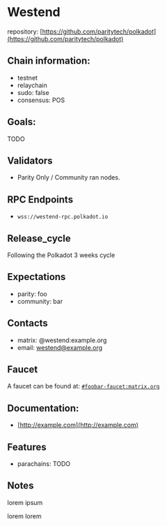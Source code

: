 # Westend

repository: [https://github.com/paritytech/polkadot](https://github.com/paritytech/polkadot)

## Chain information:

- testnet
- relaychain
- sudo: false
- consensus: POS

## Goals:

TODO

## Validators

- Parity Only / Community ran nodes.

## RPC Endpoints

- `wss://westend-rpc.polkadot.io`

## Release_cycle

Following the Polkadot 3 weeks cycle

## Expectations

- parity: foo
- community: bar


## Contacts

- matrix: @westend:example.org
- email: westend@example.org


## Faucet


A faucet can be found at: [`#foobar-faucet:matrix.org`](https://matrix.to/#/#foobar-faucet:matrix.org)


## Documentation:

- [http://example.com](http://example.com)


## Features

- parachains: TODO


## Notes

lorem ipsum

lorem lorem


